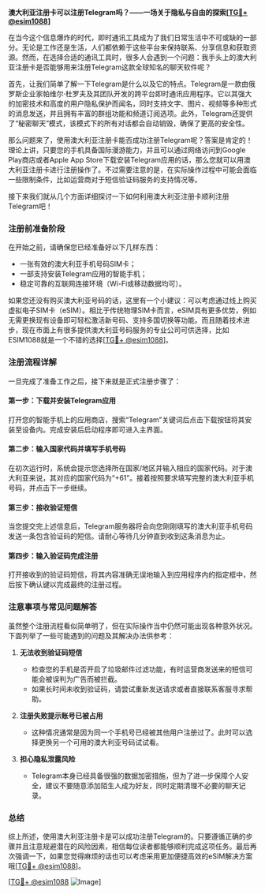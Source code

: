 **澳大利亚注册卡可以注册Telegram吗？——一场关于隐私与自由的探索[[TG💪+ @esim1088](https://t.me/s/esim1088)]**

在当今这个信息爆炸的时代，即时通讯工具成为了我们日常生活中不可或缺的一部分。无论是工作还是生活，人们都依赖于这些平台来保持联系、分享信息和获取资源。然而，在选择合适的通讯工具时，很多人会遇到一个问题：我手头上的澳大利亚注册卡是否能够用来注册Telegram这款全球知名的聊天软件呢？

首先，让我们简单了解一下Telegram是什么以及它的特点。Telegram是一款由俄罗斯企业家帕维尔·杜罗夫及其团队开发的跨平台即时通讯应用程序。它以其强大的加密技术和高度的用户隐私保护而闻名，同时支持文字、图片、视频等多种形式的消息发送，并且拥有丰富的群组功能和频道订阅选项。此外，Telegram还提供了“秘密聊天”模式，该模式下的所有对话都会自动销毁，确保了更高的安全性。

那么问题来了，使用澳大利亚注册卡能否成功注册Telegram呢？答案是肯定的！理论上讲，只要您的手机具备国际漫游能力，并且可以通过网络访问到Google Play商店或者Apple App Store下载安装Telegram应用的话，那么您就可以用澳大利亚注册卡进行注册操作了。不过需要注意的是，在实际操作过程中可能会面临一些限制条件，比如运营商对于短信验证码服务的支持情况等。

接下来我们就从几个方面详细探讨一下如何利用澳大利亚注册卡顺利注册Telegram吧！

### 注册前准备阶段

在开始之前，请确保您已经准备好以下几样东西：
- 一张有效的澳大利亚手机号码SIM卡；
- 一部支持安装Telegram应用的智能手机；
- 稳定可靠的互联网连接环境（Wi-Fi或移动数据均可）。

如果您还没有购买澳大利亚号码的话，这里有一个小建议：可以考虑通过线上购买虚拟电子SIM卡（eSIM）。相比于传统物理SIM卡而言，eSIM具有更多优势，例如无需更换现有设备即可轻松激活新号码、支持多国切换等功能。而且随着技术进步，现在市面上有很多提供澳大利亚号码服务的专业公司可供选择，比如ESIM1088就是一个不错的选择[[TG💪+ @esim1088](https://t.me/s/esim1088)]。

### 注册流程详解

一旦完成了准备工作之后，接下来就是正式注册步骤了：

#### 第一步：下载并安装Telegram应用
打开您的智能手机上的应用商店，搜索“Telegram”关键词后点击下载按钮将其安装至设备内。完成安装后启动程序即可进入主界面。

#### 第二步：输入国家代码并填写手机号码
在初次运行时，系统会提示您选择所在国家/地区并输入相应的国家代码。对于澳大利亚来说，其对应的国家代码为“+61”。接着按照要求填写完整的澳大利亚手机号码，并点击下一步继续。

#### 第三步：接收验证短信
当您提交完上述信息后，Telegram服务器将会向您刚刚填写的澳大利亚手机号码发送一条包含验证码的短信。请耐心等待几分钟直到收到这条消息为止。

#### 第四步：输入验证码完成注册
打开接收到的验证码短信，将其内容准确无误地输入到应用程序内的指定框中，然后按下确认键以完成最终的注册过程。

### 注意事项与常见问题解答

虽然整个注册流程看似简单明了，但在实际操作当中仍然可能出现各种意外状况。下面列举了一些可能遇到的问题及其解决办法供参考：

1. **无法收到验证码短信**
   - 检查您的手机是否开启了垃圾邮件过滤功能，有时运营商发送来的短信可能会被误判为广告而被拦截。
   - 如果长时间未收到验证码，请尝试重新发送请求或者直接联系客服寻求帮助。

2. **注册失败提示账号已被占用**
   - 这种情况通常是因为同一个手机号已经被其他用户注册过了。此时可以选择更换另一个可用的澳大利亚号码试试看。

3. **担心隐私泄露风险**
   - Telegram本身已经具备很强的数据加密措施，但为了进一步保障个人安全，建议不要随意添加陌生人成为好友，同时定期清理不必要的聊天记录。

### 总结

综上所述，使用澳大利亚注册卡是可以成功注册Telegram的。只要遵循正确的步骤并且注意规避潜在的风险因素，相信每位读者都能够顺利完成这项任务。最后再次强调一下，如果您觉得麻烦的话也可以考虑采用更加便捷高效的eSIM解决方案哦[[TG💪+ @esim1088](https://t.me/s/esim1088)]。

[[TG💪+ @esim1088](https://t.me/s/esim1088) ![Image](https://i.postimg.cc/4NQfJmqS/Snipaste-2025-05-13-00-14-12.png)]
